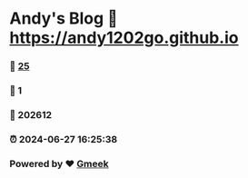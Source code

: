 # Andy's Blog :link: https://andy1202go.github.io 
### :page_facing_up: [25](https://andy1202go.github.io/tag.html) 
### :speech_balloon: 1 
### :hibiscus: 202612 
### :alarm_clock: 2024-06-27 16:25:38 
### Powered by :heart: [Gmeek](https://github.com/Meekdai/Gmeek)
